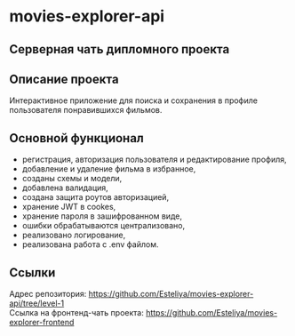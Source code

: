 # movies-explorer-api
## Серверная чать дипломного проекта 

## Описание проекта
Интерактивное приложение для поиска и сохранения в профиле пользователя понравившихся фильмов.

## Основной функционал
- регистрация, авторизация пользователя и редактирование профиля,
- добавление и удаление фильма в избранное,
- созданы схемы и модели,
- добавлена валидация,
- создана защита роутов авторизацией, 
- хранение JWT в cookes,
- хранение пароля в зашифрованном виде,
- ошибки обрабатываются централизовано,
- реализовано логирование,
- реализована работа с  .env файлом. 

## Ссылки 
Адрес репозитория: https://github.com/Esteliya/movies-explorer-api/tree/level-1  
Ссылка на фронтенд-чать проекта: https://github.com/Esteliya/movies-explorer-frontend  

<!-- ## Ссылки на проект

IP 51.250.83.178

Backend https://api.mymovies.nomoreparties.co
-->
